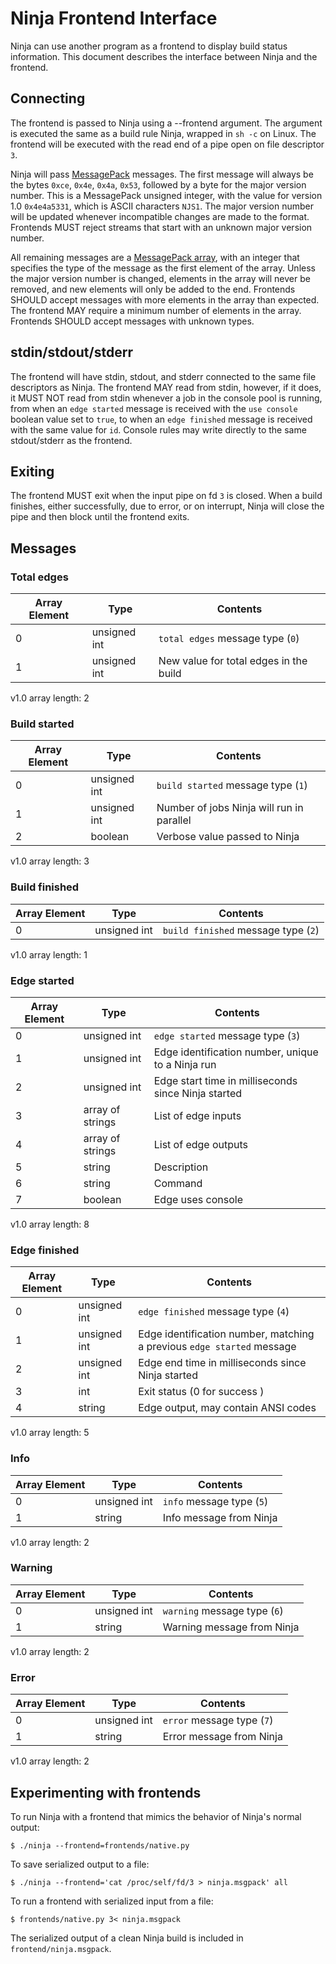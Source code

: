 Ninja Frontend Interface
========================

Ninja can use another program as a frontend to display build status information.
This document describes the interface between Ninja and the frontend.

Connecting
----------

The frontend is passed to Ninja using a --frontend argument.  The argument is
executed the same as a build rule Ninja, wrapped in `sh -c` on Linux.  The
frontend will be executed with the read end of a pipe open on file descriptor
`3`.

Ninja will pass [MessagePack](https://github.com/msgpack/msgpack/blob/master/spec.md) 
messages.  The first message will always be the bytes `0xce`, `0x4e`, `0x4a`, `0x53`, followed by a byte for the major version number.  This is a MessagePack 
unsigned integer, with the value for version 1.0 `0x4e4a5331`, which is ASCII 
characters `NJS1`.  The major version number will be updated whenever
incompatible changes are made to the format.  Frontends MUST reject streams that
start with an unknown major version number.

All remaining messages are a [MessagePack array](https://github.com/msgpack/msgpack/blob/master/spec.md#formats-array),
with an integer that specifies the type of the message as the first element
of the array.  Unless the major version number is changed, elements in the array
will never be removed, and new elements will only be added to the end.
Frontends SHOULD accept messages with more elements in the array than expected.
The frontend MAY require a minimum number of elements in the array.  Frontends
SHOULD accept messages with unknown types.

stdin/stdout/stderr
-------------------

The frontend will have stdin, stdout, and stderr connected to the same file
descriptors as Ninja.  The frontend MAY read from stdin, however, if it does,
it MUST NOT read from stdin whenever a job in the console pool is running,
from when an `edge started` message is received with the `use console` boolean
value set to `true`, to when an `edge finished` message is received with the
same value for `id`.  Console rules may write directly to the same stdout/stderr
as the frontend.

Exiting
-------

The frontend MUST exit when the input pipe on fd `3` is closed.  When a build
finishes, either successfully, due to error, or on interrupt, Ninja will close
the pipe and then block until the frontend exits.

Messages
--------

### Total edges

| Array Element | Type | Contents|
| --- | --- | --- |
| 0 | unsigned int | `total edges` message type (`0`) |
| 1 | unsigned int | New value for total edges in the build |

v1.0 array length: 2

### Build started

| Array Element | Type | Contents|
| --- | --- | --- |
| 0 | unsigned int | `build started` message type (`1`) |
| 1 | unsigned int | Number of jobs Ninja will run in parallel |
| 2 | boolean | Verbose value passed to Ninja |

v1.0 array length: 3

### Build finished

| Array Element | Type | Contents|
| --- | --- | --- |
| 0 | unsigned int | `build finished` message type (`2`) |

v1.0 array length: 1

### Edge started

| Array Element | Type | Contents|
| --- | --- | --- |
| 0 | unsigned int | `edge started` message type (`3`) |
| 1 | unsigned int | Edge identification number, unique to a Ninja run |
| 2 | unsigned int | Edge start time in milliseconds since Ninja started |
| 3 | array of strings | List of edge inputs |
| 4 | array of strings | List of edge outputs |
| 5 | string | Description |
| 6 | string | Command |
| 7 | boolean | Edge uses console |

v1.0 array length: 8

### Edge finished

| Array Element | Type | Contents|
| --- | --- | --- |
| 0 | unsigned int | `edge finished` message type (`4`) |
| 1 | unsigned int | Edge identification number, matching a previous `edge started` message |
| 2 | unsigned int | Edge end time in milliseconds since Ninja started |
| 3 | int | Exit status (0 for success ) |
| 4 | string | Edge output, may contain ANSI codes |

v1.0 array length: 5

### Info

| Array Element | Type | Contents|
| --- | --- | --- |
| 0 | unsigned int | `info` message type (`5`) |
| 1 | string | Info message from Ninja |

v1.0 array length: 2

### Warning

| Array Element | Type | Contents|
| --- | --- | --- |
| 0 | unsigned int | `warning` message type (`6`) |
| 1 | string | Warning message from Ninja |

v1.0 array length: 2

### Error

| Array Element | Type | Contents|
| --- | --- | --- |
| 0 | unsigned int | `error` message type (`7`) |
| 1 | string | Error message from Ninja |

v1.0 array length: 2

Experimenting with frontends
----------------------------

To run Ninja with a frontend that mimics the behavior of Ninja's normal output:
```
$ ./ninja --frontend=frontends/native.py
```

To save serialized output to a file:
```
$ ./ninja --frontend='cat /proc/self/fd/3 > ninja.msgpack' all
```

To run a frontend with serialized input from a file:
```
$ frontends/native.py 3< ninja.msgpack
```

The serialized output of a clean Ninja build is included in `frontend/ninja.msgpack`.

